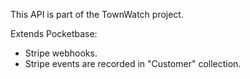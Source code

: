 This API is part of the TownWatch project.

Extends Pocketbase:
- Stripe webhooks.
- Stripe events are recorded in "Customer" collection.
  
